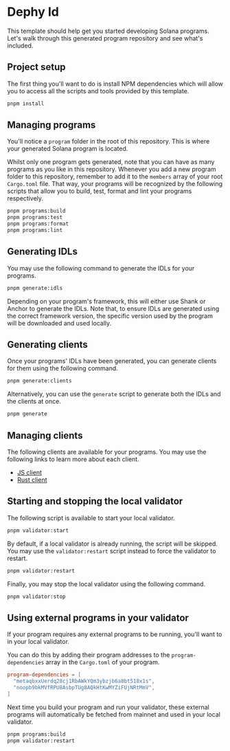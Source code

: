 # Dephy Id

This template should help get you started developing Solana programs. Let's walk through this generated program repository and see what's included.

## Project setup

The first thing you'll want to do is install NPM dependencies which will allow you to access all the scripts and tools provided by this template.

```sh
pnpm install
```

## Managing programs

You'll notice a `program` folder in the root of this repository. This is where your generated Solana program is located.

Whilst only one program gets generated, note that you can have as many programs as you like in this repository.
Whenever you add a new program folder to this repository, remember to add it to the `members` array of your root `Cargo.toml` file.
That way, your programs will be recognized by the following scripts that allow you to build, test, format and lint your programs respectively.

```sh
pnpm programs:build
pnpm programs:test
pnpm programs:format
pnpm programs:lint
```

## Generating IDLs

You may use the following command to generate the IDLs for your programs.

```sh
pnpm generate:idls
```

Depending on your program's framework, this will either use Shank or Anchor to generate the IDLs.
Note that, to ensure IDLs are generated using the correct framework version, the specific version used by the program will be downloaded and used locally.

## Generating clients

Once your programs' IDLs have been generated, you can generate clients for them using the following command.

```sh
pnpm generate:clients
```

Alternatively, you can use the `generate` script to generate both the IDLs and the clients at once.

```sh
pnpm generate
```

## Managing clients

The following clients are available for your programs. You may use the following links to learn more about each client.

- [JS client](./clients/js)
- [Rust client](./clients/rust)

## Starting and stopping the local validator

The following script is available to start your local validator.

```sh
pnpm validator:start
```

By default, if a local validator is already running, the script will be skipped. You may use the `validator:restart` script instead to force the validator to restart.

```sh
pnpm validator:restart
```

Finally, you may stop the local validator using the following command.

```sh
pnpm validator:stop
```

## Using external programs in your validator

If your program requires any external programs to be running, you'll want to in your local validator.

You can do this by adding their program addresses to the `program-dependencies` array in the `Cargo.toml` of your program.

```toml
program-dependencies = [
  "metaqbxxUerdq28cj1RbAWkYQm3ybzjb6a8bt518x1s",
  "noopb9bkMVfRPU8AsbpTUg8AQkHtKwMYZiFUjNRtMmV",
]
```

Next time you build your program and run your validator, these external programs will automatically be fetched from mainnet and used in your local validator.

```sh
pnpm programs:build
pnpm validator:restart
```
